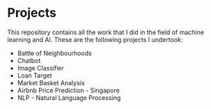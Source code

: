 # Projects

This repository contains all the work that I did in the field of machine learning and AI. These are the following projects I undertook:
* Battle of Neighbourhoods
* Chatbot
* Image Classifier
* Loan Target
* Market Basket Analysis
* Airbnb Price Prediction - Singapore
* NLP - Natural Language Processing
